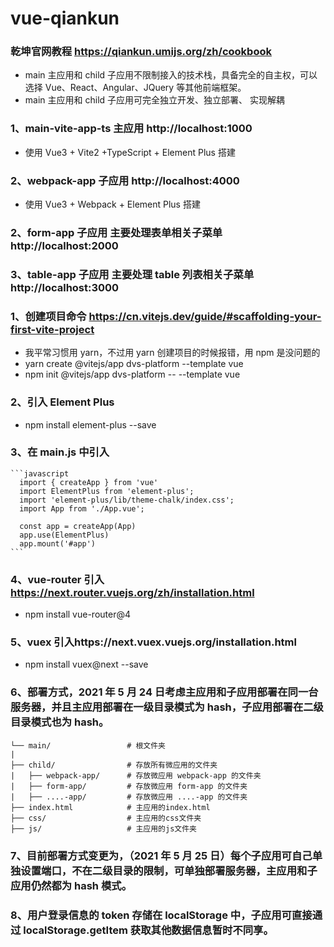 # vue-qiankun

### 乾坤官网教程 https://qiankun.umijs.org/zh/cookbook

- main 主应用和 child 子应用不限制接入的技术栈，具备完全的自主权，可以选择 Vue、React、Angular、JQuery 等其他前端框架。
- main 主应用和 child 子应用可完全独立开发、独立部署、 实现解耦

### 1、main-vite-app-ts 主应用 http://localhost:1000

- 使用 Vue3 + Vite2 +TypeScript + Element Plus 搭建

### 2、webpack-app 子应用 http://localhost:4000

- 使用 Vue3 + Webpack + Element Plus 搭建

### 2、form-app 子应用 主要处理表单相关子菜单 http://localhost:2000

### 3、table-app 子应用 主要处理 table 列表相关子菜单 http://localhost:3000

### 1、创建项目命令 https://cn.vitejs.dev/guide/#scaffolding-your-first-vite-project

- 我平常习惯用 yarn，不过用 yarn 创建项目的时候报错，用 npm 是没问题的
- yarn create @vitejs/app dvs-platform --template vue
- npm init @vitejs/app dvs-platform -- --template vue

### 2、引入 Element Plus

- npm install element-plus --save

### 3、在 main.js 中引入

    ```javascript
      import { createApp } from 'vue'
      import ElementPlus from 'element-plus';
      import 'element-plus/lib/theme-chalk/index.css';
      import App from './App.vue';

      const app = createApp(App)
      app.use(ElementPlus)
      app.mount('#app')
    ```

### 4、vue-router 引入 https://next.router.vuejs.org/zh/installation.html

- npm install vue-router@4

### 5、vuex 引入https://next.vuex.vuejs.org/installation.html

- npm install vuex@next --save

### 6、部署方式，2021 年 5 月 24 日考虑主应用和子应用部署在同一台服务器，并且主应用部署在一级目录模式为 hash，子应用部署在二级目录模式也为 hash。

    └── main/                 # 根文件夹
    |
    ├── child/                # 存放所有微应用的文件夹
    |   ├── webpack-app/      # 存放微应用 webpack-app 的文件夹
    |   ├── form-app/         # 存放微应用 form-app 的文件夹
    |   ├── ....-app/         # 存放微应用 ....-app 的文件夹
    ├── index.html            # 主应用的index.html
    ├── css/                  # 主应用的css文件夹
    ├── js/                   # 主应用的js文件夹

### 7、目前部署方式变更为，（2021 年 5 月 25 日）每个子应用可自己单独设置端口，不在二级目录的限制，可单独部署服务器，主应用和子应用仍然都为 hash 模式。

### 8、用户登录信息的 token 存储在 localStorage 中，子应用可直接通过 localStorage.getItem 获取其他数据信息暂时不同享。
